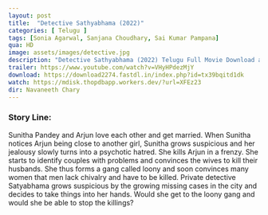 ```yaml
---
layout: post
title:  "Detective Sathyabhama (2022)"
categories: [ Telugu ]
tags: [Sonia Agarwal, Sanjana Choudhary, Sai Kumar Pampana]
qua: HD
image: assets/images/detective.jpg
description: "Detective Sathyabhama (2022) Telugu Full Movie Download and watch online 720p low file size 500 mb."
trailer: https://www.youtube.com/watch?v=VHyHPdezMjY
download: https://download2274.fastdl.in/index.php?id=tx39bqitd1dk
watch: https://mdisk.thopdbapp.workers.dev/?url=XFEz23
dir: Navaneeth Chary
---
```


### Story Line:
Sunitha Pandey and Arjun love each other and get married. When Sunitha notices Arjun being close to another girl, Sunitha grows suspicious and her jealousy slowly turns into a psychotic hatred. She kills Arjun in a frenzy. She starts to identify couples with problems and convinces the wives to kill their husbands. She thus forms a gang called loony and soon convinces many women that men lack chivalry and have to be killed. Private detective Satyabhama grows suspicious by the growing missing cases in the city and decides to take things into her hands. Would she get to the loony gang and would she be able to stop the killings?





